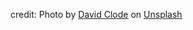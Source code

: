 credit: 
Photo by <a href="https://unsplash.com/@davidclode?utm_source=unsplash&utm_medium=referral&utm_content=creditCopyText">David Clode</a> on <a href="https://unsplash.com/?utm_source=unsplash&utm_medium=referral&utm_content=creditCopyText">Unsplash</a>
  